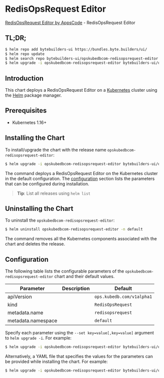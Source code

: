 # RedisOpsRequest Editor

[RedisOpsRequest Editor by AppsCode](https://byte.builders) - RedisOpsRequest Editor

## TL;DR;

```bash
$ helm repo add bytebuilders-ui https://bundles.byte.builders/ui/
$ helm repo update
$ helm search repo bytebuilders-ui/opskubedbcom-redisopsrequest-editor --version=v0.4.7
$ helm upgrade -i opskubedbcom-redisopsrequest-editor bytebuilders-ui/opskubedbcom-redisopsrequest-editor -n default --create-namespace --version=v0.4.7
```

## Introduction

This chart deploys a RedisOpsRequest Editor on a [Kubernetes](http://kubernetes.io) cluster using the [Helm](https://helm.sh) package manager.

## Prerequisites

- Kubernetes 1.16+

## Installing the Chart

To install/upgrade the chart with the release name `opskubedbcom-redisopsrequest-editor`:

```bash
$ helm upgrade -i opskubedbcom-redisopsrequest-editor bytebuilders-ui/opskubedbcom-redisopsrequest-editor -n default --create-namespace --version=v0.4.7
```

The command deploys a RedisOpsRequest Editor on the Kubernetes cluster in the default configuration. The [configuration](#configuration) section lists the parameters that can be configured during installation.

> **Tip**: List all releases using `helm list`

## Uninstalling the Chart

To uninstall the `opskubedbcom-redisopsrequest-editor`:

```bash
$ helm uninstall opskubedbcom-redisopsrequest-editor -n default
```

The command removes all the Kubernetes components associated with the chart and deletes the release.

## Configuration

The following table lists the configurable parameters of the `opskubedbcom-redisopsrequest-editor` chart and their default values.

|     Parameter      | Description |               Default                |
|--------------------|-------------|--------------------------------------|
| apiVersion         |             | <code>ops.kubedb.com/v1alpha1</code> |
| kind               |             | <code>RedisOpsRequest</code>         |
| metadata.name      |             | <code>redisopsrequest</code>         |
| metadata.namespace |             | <code>default</code>                 |


Specify each parameter using the `--set key=value[,key=value]` argument to `helm upgrade -i`. For example:

```bash
$ helm upgrade -i opskubedbcom-redisopsrequest-editor bytebuilders-ui/opskubedbcom-redisopsrequest-editor -n default --create-namespace --version=v0.4.7 --set apiVersion=ops.kubedb.com/v1alpha1
```

Alternatively, a YAML file that specifies the values for the parameters can be provided while
installing the chart. For example:

```bash
$ helm upgrade -i opskubedbcom-redisopsrequest-editor bytebuilders-ui/opskubedbcom-redisopsrequest-editor -n default --create-namespace --version=v0.4.7 --values values.yaml
```
